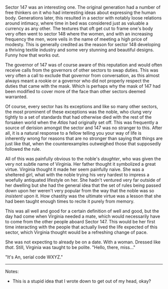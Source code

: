 Sector 147 was an interesting one. The original generation had a number of free
thinkers on it who had interesting ideas about expressing the human body.
Generations later, this resulted in a sector with notably loose relations
around intimacy, where time in bed was considered just as valuable a currency
as any other. The textures that oft get cut to frame one's body very often went
to sector 148 where the women, and with an increasing frequency the men, wore
veils in the name of meeting a high price of modesty. This is generally
credited as the reason for sector 148 developing a thriving textile industry
and some very stunning and beautiful designs. Funny how that works out.

The governor of 147 was of course aware of this reputation and would often
receive calls from the governors of other sectors to swap duties. This was very
often a call to exclude that governor from conversation, as this almost always
meant a rookie or a governor who did not properly respect the duties that came
with the mask. Which is perhaps why the mask of 147 had been modified to cover
more of the face than other sectors deemed warranted.

Of course, every sector has its exceptions and like so many other sectors, the
most prominent of these exceptions was the noble, who clung very tightly to a
set of standards that had otherwise died with the rest of the forsaken world
when the _Atlas_ had originally set off. This was frequently a source of
derision amongst the sector and 147 was no stranger to this. After all, it is a
natural response to a fellow telling you your way of life is inherently wrong
for reasons that are no stronger than saying that things are just like that,
when the counterexamples outweighed those that supposedly followed the rule.

All of this was painfully obvious to the noble's _daughter_, who was given the
very not subtle name of Virginia. Her father thought it symbolized a great
virtue. Virginia thought it made her seem painfully naive. She was a sheltered
girl, what with the noble trying his very hardest to impress a woefully
antiquated lifestyle on her. She hadn't ventured very far outside of her
dwelling but she had the general idea that the set of rules being passed down
upon her weren't very popular from the way that the noble was so _insistent_
upon it. How chastity was the ultimate virtue was a lesson that she had been
taught enough times to recite it purely from memory.

This was all well and good for a certain definition of well and good, but the
day had come when Virginia needed a mate, which would necessarily have to come
from the other people aboard Sector 147. This would be her first time
interacting with the people that actually lived the life expected of this
sector, which Virginia thought would be a refreshing change of pace.

She was not expecting to already be on a date. With a woman. Dressed like
_that_. Still, Virginia was taught to be polite. "Hello, there, miss..."

"It's An, serial code WXYZ."

---

Notes:
- This is a stupid idea that I wrote down to get out of my head, okay?
